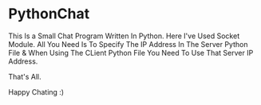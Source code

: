 # PythonChat
This Is a Small Chat Program Written In Python.
Here I've Used Socket Module. All You Need Is To Specify The IP Address In The Server Python File & When Using The CLient Python File You Need To Use That Server IP Address.

That's All.

Happy Chating :)
